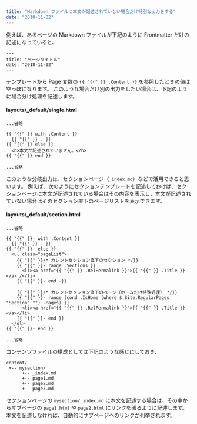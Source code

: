 ```yaml
---
title: "Markdown ファイルに本文が記述されていない場合だけ特別な出力をする"
date: "2018-11-02"
---
```


例えば、あるページの Markdown ファイルが下記のように Frontmatter だけの記述になっていると、

~~~
---
title: "ページタイトル"
date: "2018-11-02"
---
~~~

テンプレートから Page 変数の `{{ "{{" }} .Content }}` を参照したときの値は空っぽになります。
このような場合だけ別の出力をしたい場合は、下記のように場合分け処理を記述します。

#### layouts/_default/single.html

~~~
...省略

{{ "{{" }} with .Content }}
  {{ "{{" }} . }}
{{ "{{" }} else }}
  <b>本文が記述されていません。</b>
{{ "{{" }} end }}

...省略
~~~

このような分岐出力は、セクションページ（`_index.md`）などで活用できると思います。
例えば、次のようにセクションテンプレートを記述しておけば、セクションページに本文が記述されている場合はその内容を表示し、本文が記述されていない場合はそのセクション直下のページリストを表示できます。

#### layouts/_default/section.html

~~~
...省略

{{ "{{" }}- with .Content }}
  {{ "{{" }} . }}
{{ "{{" }}- else }}
  <ul class="pageList">
    {{ "{{" }}/* カレントセクション直下のセクション */}}
    {{ "{{" }}- range .Sections }}
      <li><a href="{{ "{{" }} .RelPermalink }}">{{ "{{" }} .Title }}</a> /</li>
    {{ "{{" }}- end -}}

    {{ "{{" }}/* カレントセクション直下のページ（ホームだけ特殊処理） */}}
    {{ "{{" }}- range (cond .IsHome (where $.Site.RegularPages "Section" "") .Pages) }}
      <li><a href="{{ "{{" }} .RelPermalink }}">{{ "{{" }} .Title }}</a></li>
    {{ "{{" }}- end }}
  </ul>
{{ "{{" }}- end }}

...省略
~~~

コンテンツファイルの構成としては下記のような感じにしておき、

~~~
content/
 +-- mysection/
      +-- _index.md
      +-- page1.md
      +-- page2.md
      +-- page3.md
~~~

セクションページの `mysection/_index.md` に本文を記述する場合は、その中からサブページの `page1.html` や `page2.html` にリンクを張るように記述します。
本文を記述しなければ、自動的にサブページへのリンクが列挙されます。

